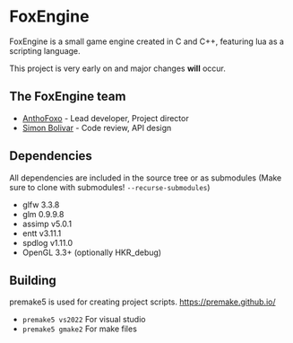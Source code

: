 # FoxEngine

FoxEngine is a small game engine created in C and C++, featuring lua as a scripting language.

This project is very early on and major changes **will** occur.

## The FoxEngine team
* [AnthoFoxo](https://anthofoxo.xyz) - Lead developer, Project director
* [Simon Bolivar](https://github.com/SNSTRUTHERS) - Code review, API design

## Dependencies
All dependencies are included in the source tree or as submodules (Make sure to clone with submodules! `--recurse-submodules`)
* glfw 3.3.8
* glm 0.9.9.8
* assimp v5.0.1
* entt v3.11.1
* spdlog v1.11.0
* OpenGL 3.3+ (optionally HKR_debug)

## Building

premake5 is used for creating project scripts.
https://premake.github.io/

* `premake5 vs2022` For visual studio
* `premake5 gmake2` For make files